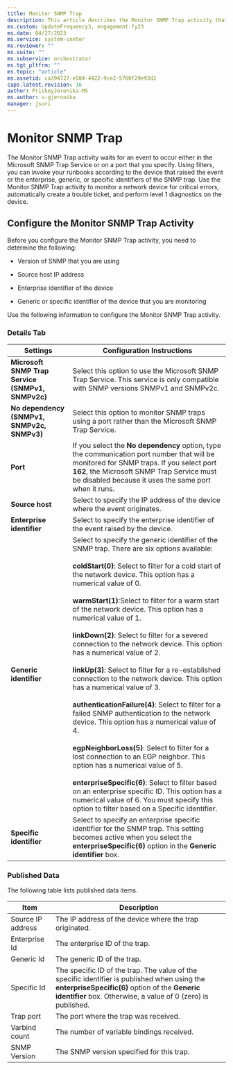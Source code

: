 ```yaml
---
title: Monitor SNMP Trap
description: This article describes the Monitor SNMP Trap activity that waits for an event to occur either in the Microsoft SNMP Trap Service, or on a port that you specify.
ms.custom: UpdateFrequency3, engagement-fy23
ms.date: 04/27/2023
ms.service: system-center
ms.reviewer: ""
ms.suite: ""
ms.subservice: orchestrator
ms.tgt_pltfrm: ""
ms.topic: "article"
ms.assetid: ca394727-e584-4422-9ce2-5760f29e93d2
caps.latest.revision: 16
author: PriskeyJeronika-MS
ms.author: v-gjeronika
manager: jsuri
---
```

# Monitor SNMP Trap

The Monitor SNMP Trap activity waits for an event to occur either in the Microsoft SNMP Trap Service or on a port that you specify. Using filters, you can invoke your runbooks according to the device that raised the event or the enterprise, generic, or specific identifiers of the SNMP trap. Use the Monitor SNMP Trap activity to monitor a network device for critical errors, automatically create a trouble ticket, and perform level 1 diagnostics on the device.  

## Configure the Monitor SNMP Trap Activity

 Before you configure the Monitor SNMP Trap activity, you need to determine the following:  

- Version of SNMP that you are using  

- Source host IP address  

- Enterprise identifier of the device  

- Generic or specific identifier of the device that you are monitoring  

Use the following information to configure the Monitor SNMP Trap activity.  

### Details Tab  

|Settings|Configuration Instructions|  
|--------------|--------------------------------|  
|**Microsoft SNMP Trap Service (SNMPv1, SNMPv2c)**|Select this option to use the Microsoft SNMP Trap Service. This service is only compatible with SNMP versions SNMPv1 and SNMPv2c.|  
|**No dependency (SNMPv1, SNMPv2c, SNMPv3)**|Select this option to monitor SNMP traps using a port rather than the Microsoft SNMP Trap Service.|  
|**Port**|If you select the **No dependency** option, type the communication port number that will be monitored for SNMP traps. If you select port **162**, the Microsoft SNMP Trap Service must be disabled because it uses the same port when it runs.|  
|**Source host**|Select to specify the IP address of the device where the event originates.|  
|**Enterprise identifier**|Select to specify the enterprise identifier of the event raised by the device.|  
|**Generic identifier**|Select to specify the generic identifier of the SNMP trap. There are six options available:<br /><br /> **coldStart(0)**: Select to filter for a cold start of the network device. This option has a numerical value of 0.<br /><br /> **warmStart(1)**:Select to filter for a warm start of the network device. This option has a numerical value of 1.<br /><br /> **linkDown(2)**: Select to filter for a severed connection to the network device. This option has a numerical value of 2.<br /><br /> **linkUp(3)**: Select to filter for a re-established connection to the network device. This option has a numerical value of 3.<br /><br /> **authenticationFailure(4)**: Select to filter for a failed SNMP authentication to the network device. This option has a numerical value of 4.<br /><br /> **egpNeighborLoss(5)**: Select to filter for a lost connection to an EGP neighbor. This option has a numerical value of 5.<br /><br /> **enterpriseSpecific(6)**: Select to filter based on an enterprise specific ID. This option has a numerical value of 6. You must specify this option to filter based on a Specific identifier.|  
|**Specific identifier**|Select to specify an enterprise specific identifier for the SNMP trap. This setting becomes active when you select the **enterpriseSpecific(6)** option in the **Generic identifier** box.|  

### Published Data

 The following table lists published data items.  

|Item|Description|  
|----------|-----------------|  
|Source IP address|The IP address of the device where the trap originated.|  
|Enterprise Id|The enterprise ID of the trap.|  
|Generic Id|The generic ID of the trap.|  
|Specific Id|The specific ID of the trap. The value of the specific identifier is published when using the **enterpriseSpecific(6)** option of the **Generic identifier** box. Otherwise, a value of 0 (zero) is published.|  
|Trap port|The port where the trap was received.|  
|Varbind count|The number of variable bindings received.|  
|SNMP Version|The SNMP version specified for this trap.|
